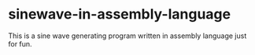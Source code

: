 # sinewave-in-assembly-language
This is a sine wave generating program written in assembly language just for fun.
